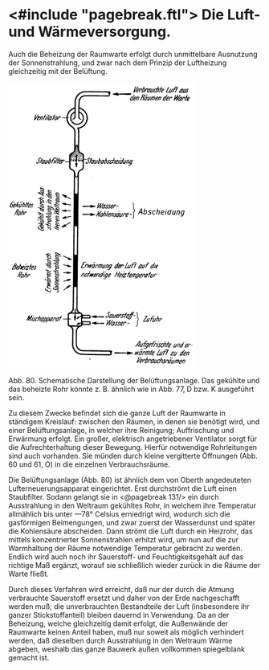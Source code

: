 <#include "pagebreak.ftl">
Die Luft- und Wärmeversorgung.
==============================

Auch die Beheizung der Raumwarte erfolgt durch unmittelbare
Ausnutzung der Sonnenstrahlung, und zwar nach dem Prinzip der Luftheizung
gleichzeitig mit der Belüftung.

<div class="image" float="left"><img alt="Schematische Darstellung der Belüftungsanlage" src="abb80.png"/>
<p>Abb. 80. Schematische Darstellung der Belüftungsanlage. Das gekühlte und das beheizte
Rohr könnte z. B. ähnlich wie in Abb. 77‚ D bzw. K ausgeführt sein.</p></div>

Zu diesem Zwecke befindet sich die ganze Luft der Raumwarte in ständigem
Kreislauf: zwischen den Räumen, in denen sie benötigt wird, und einer
Belüftungsanlage, in welcher ihre Reinigung; Auffrischung und Erwärmung
erfolgt. Ein großer, elektrisch angetriebener Ventilator sorgt
für die Aufrechterhaltung dieser Bewegung. Hierfür notwendige Rohrleitungen
sind auch vorhanden. Sie münden durch kleine vergitterte Öffnungen (Abb. 60 und
61, O) in die einzelnen Verbrauchsräume.

Die Belüftungsanlage (Abb. 80) ist ähnlich dem
von Oberth angedeuteten Lufterneuerungsapparat eingerichtet. Erst
durchströmt die Luft einen Staubfilter. Sodann gelangt sie in
\<@pagebreak 131/> ein durch Ausstrahlung in den Weltraum gekühltes Rohr, in
welchem ihre Temperatur allmählich bis unter —78° Celsius erniedrigt
wird, wodurch sich die gasförmigen Beimengungen, und
zwar zuerst der Wasserdunst und später die Kohlensäure abscheiden.
Dann strömt die Luft durch ein Heizrohr, das mittels
konzentrierter Sonnenstrahlen erhitzt wird, um nun auf die
zur Warmhaltung der Räume notwendige Temperatur gebracht
zu werden. Endlich wird auch noch ihr Sauerstoff- und
Feuchtigkeitsgehalt auf das richtige Maß ergänzt, worauf sie
schließlich wieder zurück in die Räume der Warte fließt.

Durch dieses Verfahren wird erreicht, daß nur der durch die
Atmung verbrauchte Sauerstoff ersetzt und daher von der
Erde nachgeschafft werden muß; die unverbrauchten Bestandteile
der Luft (insbesondere ihr ganzer Stickstoffanteil) bleiben dauernd
in Verwendung. Da an der Beheizung, welche gleichzeitig
damit erfolgt, die Außenwände der Raumwarte keinen Anteil
haben, muß nur soweit als möglich verhindert werden, daß dieselben
durch Ausstrahlung in den Weltraum Wärme abgeben,
weshalb das ganze Bauwerk außen vollkommen spiegelblank
gemacht ist.

